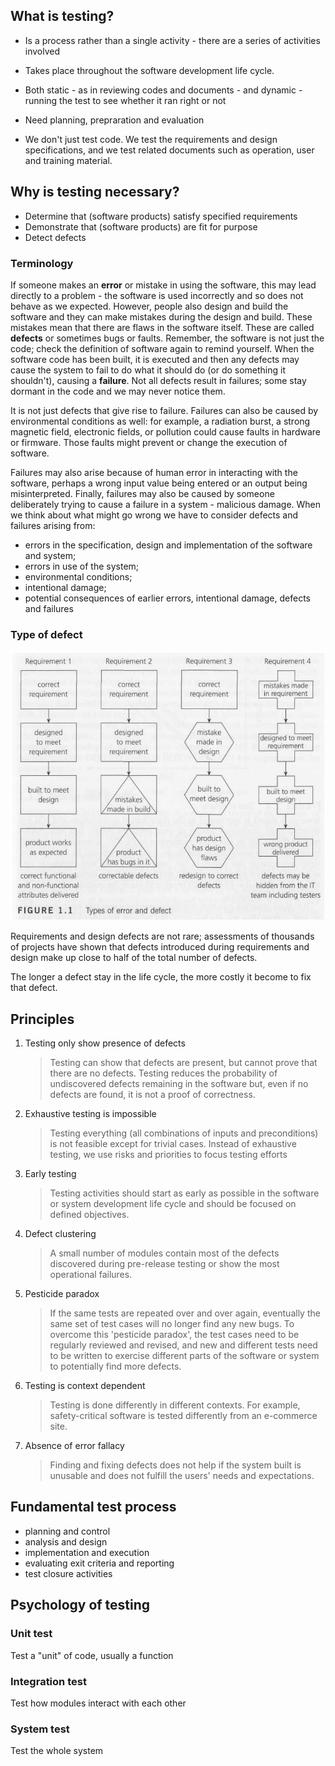 ## What is testing?

- Is a process rather than a single activity - there are a series of activities involved

- Takes place throughout the software development life cycle.

- Both static - as in reviewing codes and documents - and dynamic - running the test to see whether it ran right or not

- Need planning, prepraration and evaluation

- We don't just test code. We test the requirements and design specifications, and we test related documents such as operation, user and training material.

## Why is testing necessary?

- Determine that (software products) satisfy specified requirements
- Demonstrate that (software products) are fit for purpose
- Detect defects

### Terminology

If someone makes an **error** or mistake in using the software, this may lead directly to a problem - the software is used incorrectly and so does not behave as we expected. However, people also design and build the software and they can make mistakes during the design and build. These mistakes mean that there are flaws in the software itself. These are called **defects** or sometimes bugs or
faults. Remember, the software is not just the code; check the definition of software again to remind yourself.
When the software code has been built, it is executed and then any defects may cause the system to fail to do what it should do (or do something it shouldn't), causing a **failure**. Not all defects result in failures; some stay dormant in the code and we may never notice them.

It is not just defects that give rise to failure. Failures can also be caused by environmental conditions as well: for example, a radiation burst, a strong magnetic field, electronic fields, or pollution could cause faults in hardware or firmware. Those faults might prevent or change the execution of software.

Failures may also arise because of human error in interacting with the software, perhaps a wrong input value being entered or an output being misinterpreted. Finally, failures may also be caused by someone deliberately trying to cause a failure in a system - malicious damage. When we think about what might go wrong we have to consider defects and failures arising from:

- errors in the specification, design and implementation of the software and system;
- errors in use of the system;
- environmental conditions;
- intentional damage;
- potential consequences of earlier errors, intentional damage, defects and failures

### Type of defect

![Type of defect](imgs/defect_types.png)

Requirements and design defects are not rare; assessments of
thousands of projects have shown that defects introduced during requirements and design make up close to half of the total number of defects.

The longer a defect stay in the life cycle, the more costly it become to fix that defect.

## Principles

1. Testing only show presence of defects
   > Testing can show that defects are present, but cannot prove that there are no defects. Testing reduces the probability of undiscovered defects remaining in the software but, even if no defects are found, it is not a proof of correctness.
2. Exhaustive testing is impossible
   > Testing everything (all combinations of inputs and preconditions) is not feasible except for trivial cases. Instead of exhaustive testing, we use risks and priorities to focus testing efforts
3. Early testing
   > Testing activities should start as early as possible in the software or system development life cycle and should be focused on defined objectives.
4. Defect clustering
   > A small number of modules contain most of the defects discovered during pre-release testing or show the most operational failures.
5. Pesticide paradox
   > If the same tests are repeated over and over again, eventually the same set of test cases will no longer find any new bugs. To overcome this 'pesticide paradox', the test cases need to be regularly reviewed and revised, and new and different tests need to be written to exercise different parts of the software or system to potentially find more defects.
6. Testing is context dependent
   > Testing is done differently in different contexts. For example, safety-critical software is tested differently from an e-commerce site.
7. Absence of error fallacy
   > Finding and fixing defects does not help if the system built is unusable and does not fulfill the users' needs and expectations.

## Fundamental test process

- planning and control
- analysis and design
- implementation and execution
- evaluating exit criteria and reporting
- test closure activities

## Psychology of testing

### Unit test

Test a "unit" of code, usually a function

### Integration test

Test how modules interact with each other

### System test

Test the whole system

###
